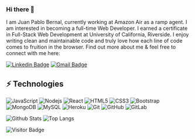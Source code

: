 ### Hi there 👋

I am Juan Pablo Bernal, currently working at Amazon Air as a ramp agent.  I am interested in becoming a full-time Web Developer.  I earned a certificate in Full-Stack Web Development at University of California, Riverside.  I enjoy writing clean and maintainable code and truly love how each line of code comes to fruition in the browser.  Find out more about me & feel free to connect with me here:

[![Linkedin Badge](https://img.shields.io/badge/bernal-juan-blue?style=flat-square&logo=Linkedin&logoColor=white&link=https://www.linkedin.com/in/bernal-juan/)](https://www.linkedin.com/in/bernal-juan/)
[![Gmail Badge](https://img.shields.io/badge/-bernal1307@gmail.com-c14438?style=flat-square&logo=Gmail&logoColor=white&link=mailto:bernal1307@gmail.com)](mailto:bernal1307@gmail.com)

## ⚡ Technologies

![JavaScript](https://img.shields.io/badge/-JavaScript-black?style=flat-square&logo=javascript)
![Nodejs](https://img.shields.io/badge/-Nodejs-black?style=flat-square&logo=Node.js)
![React](https://img.shields.io/badge/-React-black?style=flat-square&logo=react)
![HTML5](https://img.shields.io/badge/-HTML5-E34F26?style=flat-square&logo=html5&logoColor=white)
![CSS3](https://img.shields.io/badge/-CSS3-1572B6?style=flat-square&logo=css3)
![Bootstrap](https://img.shields.io/badge/-Bootstrap-563D7C?style=flat-square&logo=bootstrap)
![MongoDB](https://img.shields.io/badge/-MongoDB-black?style=flat-square&logo=mongodb)
![MySQL](https://img.shields.io/badge/-MySQL-black?style=flat-square&logo=mysql)
![Heroku](https://img.shields.io/badge/-Heroku-430098?style=flat-square&logo=heroku)
![Git](https://img.shields.io/badge/-Git-black?style=flat-square&logo=git)
![GitHub](https://img.shields.io/badge/-GitHub-181717?style=flat-square&logo=github)
![GitLab](https://img.shields.io/badge/-GitLab-FCA121?style=flat-square&logo=gitlab)

![Github Stats](https://github-readme-stats.vercel.app/api?username=JPablo73&count_private=true&show_icons=true&include_all_commits=true)
![Top Langs](https://github-readme-stats.vercel.app/api/top-langs/?username=JPablo73&hide=TeX&layout=compact)

![Visitor Badge](https://visitor-badge.laobi.icu/badge?page_id=JPablo73.JPablo73)
